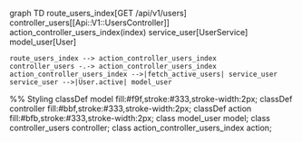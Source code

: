 graph TD
    route_users_index[GET /api/v1/users]
    controller_users[[Api::V1::UsersController]]
    action_controller_users_index(index)
    service_user[UserService]
    model_user[User]

    route_users_index --> action_controller_users_index
    controller_users -.-> action_controller_users_index
    action_controller_users_index -->|fetch_active_users| service_user
    service_user -->|User.active| model_user

%% Styling
classDef model fill:#f9f,stroke:#333,stroke-width:2px;
classDef controller fill:#bbf,stroke:#333,stroke-width:2px;
classDef action fill:#bfb,stroke:#333,stroke-width:2px;
class model_user model;
class controller_users controller;
class action_controller_users_index action;